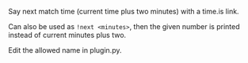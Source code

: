 Say next match time (current time plus two minutes) with a time.is link.

Can also be used as `!next <minutes>`, then the given number is printed instead of current minutes plus two.

Edit the allowed name in plugin.py.
